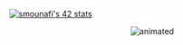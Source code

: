 [![smounafi's 42 stats](https://badge.mediaplus.ma/binary/smounafi)](https://github.com/oakoudad/badge42)
<p align="center">
  <img src="https://im4.ezgif.com/tmp/ezgif-4-e68973bd55.gif" alt="animated"/>
</p>
